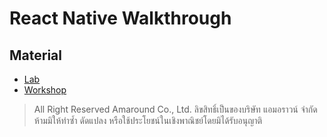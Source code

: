 
# React Native Walkthrough

## Material

- [Lab](practice/README.md)
- [Workshop](workshop/README.md)




> All Right Reserved Amaround Co., Ltd.
> ลิขสิทธิ์เป็นของบริษัท แอมอราวน์ จำกัด ห้ามมิให้ทำซ้ำ ดัดแปลง หรือใช้ประโยชน์ในเชิงพาณิชย์โดยมิได้รับอนุญาติ

